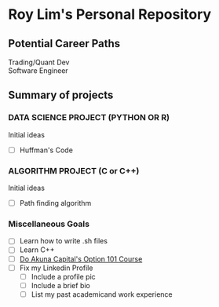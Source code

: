 # Roy Lim's Personal Repository
## Potential Career Paths
Trading/Quant Dev  
Software Engineer

## Summary of projects

### DATA SCIENCE PROJECT (PYTHON OR R)

Initial ideas

- [ ] Huffman's Code

### ALGORITHM PROJECT (C or C++)

Initial ideas

- [ ] Path finding algorithm

### Miscellaneous Goals
- [ ] Learn how to write .sh files
- [ ] Learn C++
- [ ] [Do Akuna Capital's Option 101 Course](https://akunacapital.teachable.com/p/options101)
- [ ] Fix my Linkedin Profile
    - [ ] Include a profile pic
    - [ ] Include a brief bio
    - [ ] List my past academicand work experience
